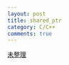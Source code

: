 ```yaml
---
layout: post
title: shared_ptr
category: C/C++
comments: true
---
```


[未整理](http://blog.csdn.net/sndaxdrs/article/details/6175701)  
